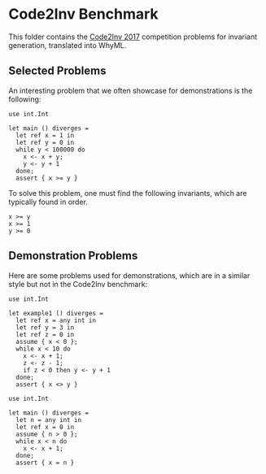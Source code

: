 # Code2Inv Benchmark

This folder contains the [Code2Inv 2017](https://github.com/PL-ML/code2inv) competition problems for invariant generation, translated into WhyML.

## Selected Problems

An interesting problem that we often showcase for demonstrations is the following:

```
use int.Int

let main () diverges =
  let ref x = 1 in
  let ref y = 0 in
  while y < 100000 do
    x <- x + y;
    y <- y + 1
  done;
  assert { x >= y }
```

To solve this problem, one must find the following invariants, which are typically found in order.

```
x >= y
x >= 1
y >= 0
```

## Demonstration Problems

Here are some problems used for demonstrations, which are in a similar style but not in the Code2Inv benchmark:

```
use int.Int

let example1 () diverges =
  let ref x = any int in
  let ref y = 3 in
  let ref z = 0 in
  assume { x < 0 };
  while x < 10 do
    x <- x + 1;
    z <- z - 1;
    if z < 0 then y <- y + 1
  done;
  assert { x <> y }
```

```
use int.Int

let main () diverges =
  let n = any int in
  let ref x = 0 in
  assume { n > 0 };
  while x < n do
    x <- x + 1;
  done;
  assert { x = n }
```